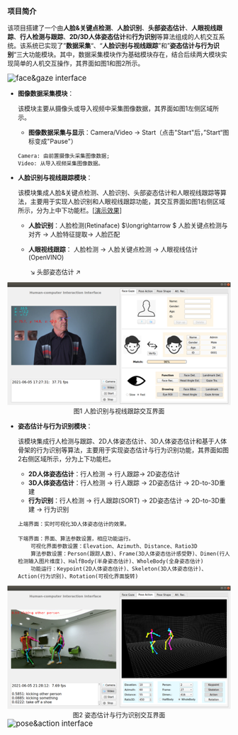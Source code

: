 ### 项目简介

​	    该项目搭建了一个由**人脸&关键点检测**、**人脸识别**、**头部姿态估计**、**人眼视线跟踪**、**行人检测与跟踪**、**2D/3D人体姿态估计**和**行为识别**等算法组成的人机交互系统。该系统已实现了”**数据采集**“、“**人脸识别与视线跟踪**”和”**姿态估计与行为识别**“三大功能模块。其中，数据采集模块作为基础模块存在，结合后续两大模块实现简单的人机交互操作，其界面如图1和图2所示。

<img src="./image/gaze_tracking_face_rec.gif" alt="face&gaze interface" style="zoom:120%;" />

- **图像数据采集模块**：

  ​       该模块主要从摄像头或导入视频中采集图像数据，其界面如图1左侧区域所示。

  - **图像数据采集与显示**：Camera/Video $\longrightarrow$ Start（点击"Start"后，”Start“图标变成"Pause"）

  ```
  Camera: 由前置摄像头采集图像数据;
  Video: 从导入视频采集图像数据。
  ```

  

- **人脸识别与视线跟踪模块**：

  ​       该模块集成人脸&关键点检测、人脸识别、头部姿态估计和人眼视线跟踪等算法，主要用于实现人脸识别和人眼视线跟踪功能，其交互界面如图1右侧区域所示，分为上中下功能栏。[[演示效果]](./data/video/Face-Recognition-Gaze-Estiamtion_speed_up.mp4)

  - **人脸识别**：人脸检测(Retinaface) $\longrightarrow $ 人脸关键点检测与对齐 $\longrightarrow$ 人脸特征提取$\longrightarrow$ 人脸匹配

  - **人眼视线跟踪**： 人脸检测 $\longrightarrow$ 人脸关键点检测 $\longrightarrow$ 人眼视线估计 (OpenVINO)

    ​											$\searrow$      头部姿态估计    $\nearrow$ 

<img src="./image/face_landm_head_gaze.png" alt="face&gaze interface" style="zoom:75%;" />

<center>图1  人脸识别与视线跟踪交互界面</center>



- **姿态估计与行为识别模块**：

  ​        该模块集成行人检测与跟踪、2D人体姿态估计、3D人体姿态估计和基于人体骨架的行为识别等算法，主要用于实现姿态估计与行为识别功能，其界面如图2右侧区域所示，分为上下功能栏。

  - **2D人体姿态估计**：行人检测 $\longrightarrow$ 行人跟踪$\longrightarrow$ 2D姿态估计
  - **3D人体姿态估计**：行人检测 $\longrightarrow$ 行人跟踪 $\longrightarrow$ 2D姿态估计 $\longrightarrow$ 2D-to-3D重建
  - **行为识别**：行人检测 $\longrightarrow$ 行人跟踪(SORT) $\longrightarrow$ 2D姿态估计 $\longrightarrow$ 2D-to-3D重建 $\longrightarrow$ 行为识别

  ```
  上端界面：实时可视化3D人体姿态估计的效果。
  
  下端界面：界面、算法参数设置，相应功能运行。
      可视化界面参数设置：Elevation、Azimuth、Distance、Ratio3D
      算法参数设置：Person(跟踪人数)、Frame(3D人体姿态估计感受野)、Dimen(行人检测输入图片维度)、HalfBody(半身姿态估计)、WholeBody(全身姿态估计)
      功能运行：Keypoint(2D人体姿态估计)、Skeleton(3D人体姿态估计)、Action(行为识别)、Rotation(可视化界面旋转)
  ```

<img src="./image/action_recognition.png" alt="pose&action interface" style="zoom:75%;" />

<center>图2  姿态估计与行为识别交互界面</center>

<img src="./image/pose_est_rec.gif" alt="pose&action interface" style="zoom:120%;" />

